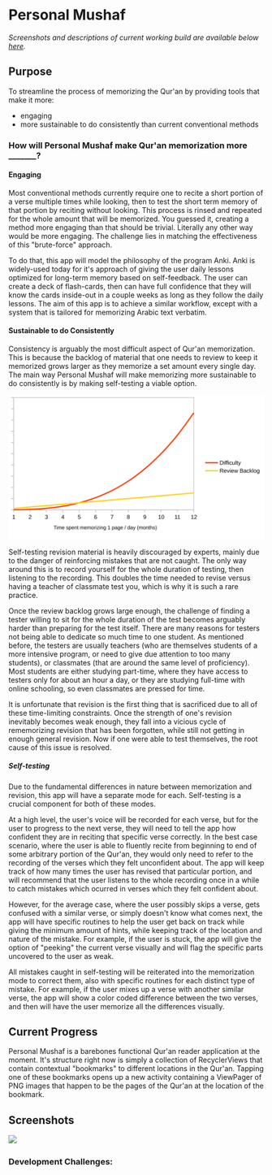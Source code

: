 # Personal Mushaf
*Screenshots and descriptions of current working build are available below [here](#screenshots).*
## Purpose
To streamline the process of memorizing the Qur'an by providing tools that make it more:
* engaging
* more sustainable to do consistently than current conventional methods

### How will Personal Mushaf make Qur'an memorization more _______?

#### Engaging

Most conventional methods currently require one to recite a short portion of a verse multiple times while looking, then to test the short term memory of that portion by reciting without looking. This process is rinsed and repeated for the whole amount that will be memorized. You guessed it, creating a method more engaging than that should be trivial. Literally any other way would be more engaging. The challenge lies in matching the effectiveness of this "brute-force" approach. 

To do that, this app will model the philosophy of the program Anki. Anki is widely-used today for it's approach of giving the user daily lessons optimized for long-term memory based on self-feedback. The user can create a deck of flash-cards, then can have full confidence that they will know the cards inside-out in a couple weeks as long as they follow the daily lessons. The aim of this app is to achieve a similar workflow, except with a system that is tailored for memorizing Arabic text verbatim. 

#### Sustainable to do Consistently

Consistency is arguably the most difficult aspect of Qur'an memorization. This is because the backlog of material that one needs to review to keep it memorized grows larger as they memorize a set amount every single day. The main way Personal Mushaf will make memorizing more sustainable to do consistently is by making self-testing a viable option.

<img src="/personalmushafreadmegraph.svg"
     style="float: center: 15px;" />
     
Self-testing revision material is heavily discouraged by experts, mainly due to the danger of reinforcing mistakes that are not caught. The only way around this is to record yourself for the whole duration of testing, then listening to the recording. This doubles the time needed to revise versus having a teacher of classmate test you, which is why it is such a rare practice. 

Once the review backlog grows large enough, the challenge of finding a tester willing to sit for the whole duration of the test becomes arguably harder than preparing for the test itself. There are many reasons for testers not being able to dedicate so much time to one student. As mentioned before, the testers are usually teachers (who are themselves students of a more intensive program, or need to give due attention to too many students), or classmates (that are around the same level of proficiency). Most students are either studying part-time, where they have access to testers only for about an hour a day, or they are studying full-time with online schooling, so even classmates are pressed for time. 

It is unfortunate that revision is the first thing that is sacrificed due to all of these time-limiting constraints. Once the strength of one's revision inevitably becomes weak enough, they fall into a vicious cycle of rememorizing revision that has been forgotten, while still not getting in enough general revision. Now if one were able to test themselves, the root cause of this issue is resolved.

##### Self-testing

Due to the fundamental differences in nature between memorization and revision, this app will have a separate mode for each. Self-testing is a crucial component for both of these modes. 

At a high level, the user's voice will be recorded for each verse, but for the user to progress to the next verse, they will need to tell the app how confident they are in reciting that specific verse correctly. In the best case scenario, where the user is able to fluently recite from beginning to end of some arbitrary portion of the Qur'an, they would only need to refer to the recording of the verses which they felt unconfident about. The app will keep track of how many times the user has revised that particular portion, and will recommend that the user listens to the whole recording once in a while to catch mistakes which ocurred in verses which they felt confident about.

However, for the average case, where the user possibly skips a verse, gets confused with a similar verse, or simply doesn't know what comes next, the app will have specific routines to help the user get back on track while giving the minimum amount of hints, while keeping track of the location and nature of the mistake. For example, if the user is stuck, the app will give the option of "peeking" the current verse visually and will flag the specific parts uncovered to the user as weak.

All mistakes caught in self-testing will be reiterated into the memorization mode to correct them, also with specific routines for each distinct type of mistake. For example, if the user mixes up a verse with another similar verse, the app will show a color coded difference between the two verses, and then will have the user memorize all the differences visually.

## Current Progress

Personal Mushaf is a barebones functional Qur'an reader application at the moment. It's structure right now is simply a collection of RecyclerViews that contain contextual "bookmarks" to different locations in the Qur'an. Tapping one of these bookmarks opens up a new activity containing a ViewPager of PNG images that happen to be the pages of the Qur'an at the location of the bookmark.

## Screenshots

<img src="/firstscreen.GIF"
     style="float: center: 15px;" />

### Development Challenges:

#### 
